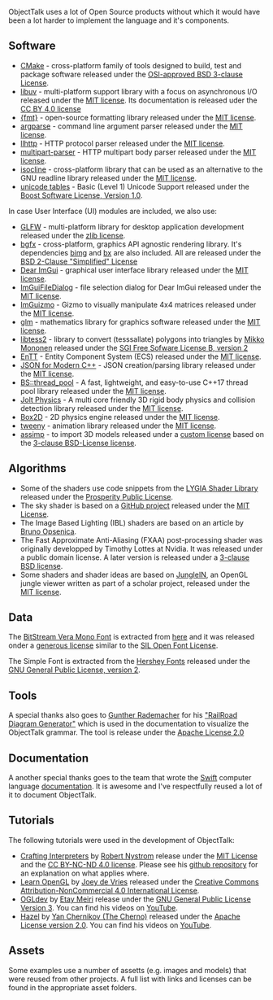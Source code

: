 ObjectTalk uses a lot of Open Source products without which it would have
been a lot harder to implement the language and it's components.

## Software

* [CMake](https://cmake.org) - cross-platform family of tools designed to build, test and package software released under the [OSI-approved BSD 3-clause License](https://gitlab.kitware.com/cmake/cmake/raw/master/Copyright.txt).
* [libuv](https://libuv.org) - multi-platform support library with a focus on asynchronous I/O released under the [MIT license](https://opensource.org/licenses/MIT). Its documentation is released uder the [CC BY 4.0 license](https://creativecommons.org/licenses/by/4.0/)
* [{fmt}](https://github.com/fmtlib/fmt) - open-source formatting library released under the [MIT license](https://opensource.org/licenses/MIT).
* [argparse](https://github.com/p-ranav/argparse) - command line argument parser released under the [MIT license](https://opensource.org/licenses/MIT).
* [llhttp](https://llhttp.org) - HTTP protocol parser released under the [MIT license](https://opensource.org/licenses/MIT).
* [multipart-parser](https://github.com/francoiscolas/multipart-parser) - HTTP multipart body parser released under the [MIT license](https://opensource.org/licenses/MIT).
* [isocline](https://github.com/daanx/isocline) - cross-platform library that can be used as an alternative to the GNU readline library released under the [MIT license](https://opensource.org/licenses/MIT).
* [unicode tables](https://github.com/boostorg/spirit/tree/develop/include/boost/spirit/home/support/char_encoding/unicode) - Basic (Level 1) Unicode Support released under the [Boost Software License, Version 1.0](http://www.boost.org/LICENSE_1_0.txt).

In case User Interface (UI) modules are included, we also use:

* [GLFW](https://www.glfw.org) - multi-platform library for desktop application development released under the [zlib license](https://opensource.org/licenses/Zlib).
* [bgfx](https://github.com/bkaradzic/bgfx) - cross-platform, graphics API agnostic rendering library. It's dependencies [bimg](https://github.com/bkaradzic/bimg) and [bx](https://github.com/bkaradzic/bx) are also included. All are released under the [BSD 2-Clause "Simplified" License](https://opensource.org/licenses/BSD-2-Clause)
* [Dear ImGui](https://github.com/ocornut/imgui) - graphical user interface library released under the [MIT license](https://opensource.org/licenses/MIT).
* [ImGuiFileDialog](https://github.com/aiekick/ImGuiFileDialog) - file selection dialog for Dear ImGui released under the [MIT license](https://opensource.org/licenses/MIT).
* [ImGuizmo](https://github.com/CedricGuillemet/ImGuizmo) - Gizmo to visually manipulate 4x4 matrices released under the [MIT license](https://opensource.org/licenses/MIT).
* [glm](https://github.com/g-truc/glm) - mathematics library for graphics software released under the [MIT license](https://opensource.org/licenses/MIT).
* [libtess2](https://github.com/memononen/libtess2) - library to convert (tesssallate) polygons into triangles by [Mikko Mononen](https://github.com/memononen) released under the [SGI Free Sofware License B, version 2](https://directory.fsf.org/wiki/License:SGI-B-2.0)
* [EnTT](https://github.com/skypjack/entt) - Entity Component System (ECS) released under the [MIT license](https://opensource.org/licenses/MIT).
* [JSON for Modern C++](https://github.com/nlohmann/json) - JSON creation/parsing library released under the [MIT license](https://opensource.org/licenses/MIT).
* [BS::thread_pool](https://github.com/bshoshany/thread-pool) - A fast, lightweight, and easy-to-use C++17 thread pool library released under the [MIT license](https://opensource.org/licenses/MIT).
* [Jolt Physics](https://github.com/jrouwe/JoltPhysics) - A multi core friendly 3D rigid body physics and collision detection library released under the [MIT license](https://opensource.org/licenses/MIT).
* [Box2D](https://box2d.org) - 2D physics engine released under the [MIT license](https://opensource.org/licenses/MIT).
* [tweeny](https://github.com/mobius3/tweeny) - animation library released under the [MIT license](https://opensource.org/licenses/MIT).
* [assimp](https://github.com/assimp/assimp) - to import 3D models released under a [custom license](https://github.com/assimp/assimp/blob/master/LICENSE) based on the [3-clause BSD-License license](https://opensource.org/licenses/BSD-3-Clause).

## Algorithms

* Some of the shaders use code snippets from the [LYGIA Shader Library](https://github.com/patriciogonzalezvivo/lygia) released under the [Prosperity Public License](https://prosperitylicense.com/versions/3.0.0).
* The sky shader is based on a [GitHub project](https://github.com/shff/opengl_sky) released under the [MIT License](https://opensource.org/licenses/MIT).
* The Image Based Lighting (IBL) shaders are based on an article by [Bruno Opsenica](https://bruop.github.io/ibl/).
* The Fast Approximate Anti-Aliasing (FXAA) post-processing shader was originally developped by Timothy Lottes at Nvidia. It was released under a public domain license. A later version is released under a [3-clause BSD license](https://opensource.org/license/bsd-3-clause).
* Some shaders and shader ideas are based on [JungleIN](https://github.com/BKcore/JungleIN), an OpenGL jungle viewer written as part of a scholar project, released under the [MIT license](https://opensource.org/licenses/MIT).

## Data

The [BitStream Vera Mono Font](https://en.wikipedia.org/wiki/Bitstream_Vera) is extracted from
[here](https://download.gnome.org/sources/ttf-bitstream-vera/1.10/) and it was released onder a
[generous license](https://raw.githubusercontent.com/goossens/ObjectTalk/master/gfx/framework/OtBitstreamVeraMono.lic)
similar to the [SIL Open Font License](https://openfontlicense.org/documents/OFL.txt).

The Simple Font is extracted from the [Hershey Fonts](https://github.com/kamalmostafa/hershey-fonts)
released under the [GNU General Public License, version 2](https://www.gnu.org/licenses/old-licenses/gpl-2.0.en.html).

## Tools

A special thanks also goes to [Gunther Rademacher](https://github.com/GuntherRademacher) for his
["RailRoad Diagram Generator"](https://github.com/GuntherRademacher/rr)
which is used in the documentation to visualize the ObjectTalk grammar. The tool is release under the
[Apache License 2.0](http://www.apache.org/licenses/LICENSE-2.0)

## Documentation

A another special thanks goes to the team that wrote the [Swift](https://swift.org) computer language
[documentation](https://swift.org/documentation/). It is awesome and I've respectfully reused a lot of it to document ObjectTalk.

## Tutorials

The following tutorials were used in the development of ObjectTalk:

* [Crafting Interpreters](http://craftinginterpreters.com) by [Robert Nystrom](http://journal.stuffwithstuff.com) release under the [MIT License](https://opensource.org/licenses/MIT) and the [CC BY-NC-ND 4.0 license](https://creativecommons.org/licenses/by-nc-nd/4.0/).
Please see his [github repository](https://github.com/munificent/craftinginterpreters/blob/master/LICENSE) for an explanation on
what applies where.
* [Learn OpenGL](https://learnopengl.com) by [Joey de Vries](http://joeydevries.com/#home) released under the [Creative Commons Attribution-NonCommercial 4.0 International License](https://creativecommons.org/licenses/by-nc/4.0/legalcode).
* [OGLdev](https://ogldev.org/index.html) by [Etay Meiri](https://ogldev.org/contact.html) release under the [GNU General Public License Version 3](https://www.gnu.org/licenses/gpl-3.0.txt). You can find his videos on [YouTube](https://www.youtube.com/channel/UC7Z1FTCdSln_qFKK95AWplw).
* [Hazel](https://github.com/TheCherno/Hazel) by [Yan Chernikov (The Cherno)](https://www.youtube.com/@TheCherno/about) released under the [Apache License version 2.0](http://www.apache.org/licenses/LICENSE-2.0). You can find his videos on [YouTube](https://www.youtube.com/@TheCherno).

## Assets

Some examples use a number of assetts (e.g. images and models) that were reused from other projects.
A full list with links and licenses can be found in the appropriate asset folders.
